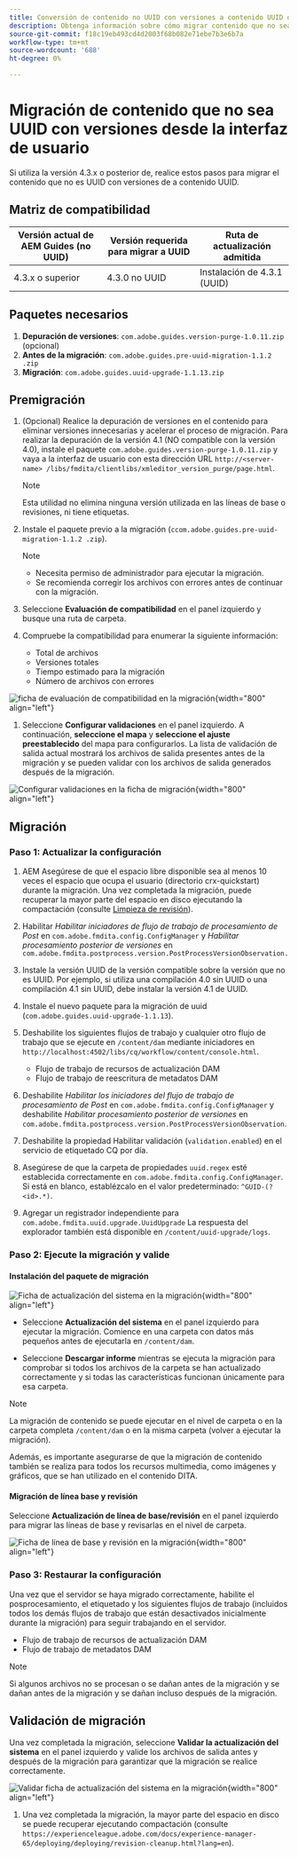 ```yaml
---
title: Conversión de contenido no UUID con versiones a contenido UUID desde la interfaz de usuario
description: Obtenga información sobre cómo migrar contenido que no sea UUID con versiones 4.3.x.
source-git-commit: f18c19eb493cd4d2003f68b082e71ebe7b3e6b7a
workflow-type: tm+mt
source-wordcount: '688'
ht-degree: 0%

---
```


# Migración de contenido que no sea UUID con versiones desde la interfaz de usuario

Si utiliza la versión 4.3.x o posterior de, realice estos pasos para migrar el contenido que no es UUID con versiones de a contenido UUID.

## Matriz de compatibilidad

| Versión actual de AEM Guides (no UUID) | Versión requerida para migrar a UUID | Ruta de actualización admitida |
|---|---|---|
| 4.3.x o superior | 4.3.0 no UUID | Instalación de 4.3.1 (UUID) |

## Paquetes necesarios

1. **Depuración de versiones**: `com.adobe.guides.version-purge-1.0.11.zip` (opcional)
1. **Antes de la migración**: `com.adobe.guides.pre-uuid-migration-1.1.2 .zip`
1. **Migración**: `com.adobe.guides.uuid-upgrade-1.1.13.zip`



## Premigración

1. (Opcional) Realice la depuración de versiones en el contenido para eliminar versiones innecesarias y acelerar el proceso de migración. Para realizar la depuración de la versión 4.1 (NO compatible con la versión 4.0), instale el paquete `com.adobe.guides.version-purge-1.0.11.zip` y vaya a la interfaz de usuario con esta dirección URL `http://<server-name> /libs/fmdita/clientlibs/xmleditor_version_purge/page.html`.

   >[!NOTE]
   >
   >Esta utilidad no elimina ninguna versión utilizada en las líneas de base o revisiones, ni tiene etiquetas.
1. Instale el paquete previo a la migración (`ccom.adobe.guides.pre-uuid-migration-1.1.2 .zip`).

   >[!NOTE]
   >
   >* Necesita permiso de administrador para ejecutar la migración.
   >* Se recomienda corregir los archivos con errores antes de continuar con la migración.

1. Seleccione **Evaluación de compatibilidad** en el panel izquierdo y busque una ruta de carpeta.
1. Compruebe la compatibilidad para enumerar la siguiente información:
   * Total de archivos
   * Versiones totales
   * Tiempo estimado para la migración
   * Número de archivos con errores



![ficha de evaluación de compatibilidad en la migración](assets/migration-compatibility-assessment.png){width="800" align="left"}


1. Seleccione **Configurar validaciones** en el panel izquierdo. A continuación, **seleccione el mapa** y **seleccione el ajuste preestablecido** del mapa para configurarlos. La lista de validación de salida actual mostrará los archivos de salida presentes antes de la migración y se pueden validar con los archivos de salida generados después de la migración.

![Configurar validaciones en la ficha de migración](assets/migration-configure-validation.png){width="800" align="left"}




## Migración

### Paso 1: Actualizar la configuración

1. AEM Asegúrese de que el espacio libre disponible sea al menos 10 veces el espacio que ocupa el usuario (directorio crx-quickstart) durante la migración. Una vez completada la migración, puede recuperar la mayor parte del espacio en disco ejecutando la compactación (consulte [Limpieza de revisión](https://experienceleague.adobe.com/docs/experience-manager-65/deploying/deploying/revision-cleanup.html?lang=en)).

1. Habilitar *Habilitar iniciadores de flujo de trabajo de procesamiento de Post* en `com.adobe.fmdita.config.ConfigManager` y *Habilitar procesamiento posterior de versiones* en `com.adobe.fmdita.postprocess.version.PostProcessVersionObservation.`

1. Instale la versión UUID de la versión compatible sobre la versión que no es UUID. Por ejemplo, si utiliza una compilación 4.0 sin UUID o una compilación 4.1 sin UUID, debe instalar la versión 4.1 de UUID.

1. Instale el nuevo paquete para la migración de uuid (`com.adobe.guides.uuid-upgrade-1.1.13`).

1. Deshabilite los siguientes flujos de trabajo y cualquier otro flujo de trabajo que se ejecute en `/content/dam` mediante iniciadores en `http://localhost:4502/libs/cq/workflow/content/console.html`.

   * Flujo de trabajo de recursos de actualización DAM
   * Flujo de trabajo de reescritura de metadatos DAM

1. Deshabilite *Habilitar los iniciadores del flujo de trabajo de procesamiento de Post* en `com.adobe.fmdita.config.ConfigManager` y deshabilite *Habilitar procesamiento posterior de versiones* en `com.adobe.fmdita.postprocess.version.PostProcessVersionObservation`.

1. Deshabilite la propiedad Habilitar validación (`validation.enabled`) en el servicio de etiquetado CQ por día.

1. Asegúrese de que la carpeta de propiedades `uuid.regex` esté establecida correctamente en `com.adobe.fmdita.config.ConfigManager`. Si está en blanco, establézcalo en el valor predeterminado: `^GUID-(?<id>.*)`.
1. Agregar un registrador independiente para `com.adobe.fmdita.uuid.upgrade.UuidUpgrade` La respuesta del explorador también está disponible en `/content/uuid-upgrade/logs`.

### Paso 2: Ejecute la migración y valide

#### Instalación del paquete de migración

![Ficha de actualización del sistema en la migración](assets/migration-system-upgrade.png){width="800" align="left"}

* Seleccione **Actualización del sistema** en el panel izquierdo para ejecutar la migración. Comience en una carpeta con datos más pequeños antes de ejecutarla en `/content/dam`.

* Seleccione **Descargar informe** mientras se ejecuta la migración para comprobar si todos los archivos de la carpeta se han actualizado correctamente y si todas las características funcionan únicamente para esa carpeta.


>[!NOTE]
>
> La migración de contenido se puede ejecutar en el nivel de carpeta o en la carpeta completa `/content/dam` o en la misma carpeta (volver a ejecutar la migración).

Además, es importante asegurarse de que la migración de contenido también se realiza para todos los recursos multimedia, como imágenes y gráficos, que se han utilizado en el contenido DITA.

#### Migración de línea base y revisión

Seleccione **Actualización de línea de base/revisión** en el panel izquierdo para migrar las líneas de base y revisarlas en el nivel de carpeta.

![Ficha de línea de base y revisión en la migración](assets/migration-baseline-review-upgrade.png){width="800" align="left"}


### Paso 3: Restaurar la configuración

Una vez que el servidor se haya migrado correctamente, habilite el posprocesamiento, el etiquetado y los siguientes flujos de trabajo (incluidos todos los demás flujos de trabajo que están desactivados inicialmente durante la migración) para seguir trabajando en el servidor.

* Flujo de trabajo de recursos de actualización DAM
* Flujo de trabajo de metadatos DAM

>[!NOTE]
>
>Si algunos archivos no se procesan o se dañan antes de la migración y se dañan antes de la migración y se dañan incluso después de la migración.

## Validación de migración

Una vez completada la migración, seleccione **Validar la actualización del sistema** en el panel izquierdo y valide los archivos de salida antes y después de la migración para garantizar que la migración se realice correctamente.

![Validar ficha de actualización del sistema en la migración](assets/migration-validate-system-upgrade.png){width="800" align="left"}


1. Una vez completada la migración, la mayor parte del espacio en disco se puede recuperar ejecutando compactación (consulte `https://experienceleague.adobe.com/docs/experience-manager-65/deploying/deploying/revision-cleanup.html?lang=en`).

